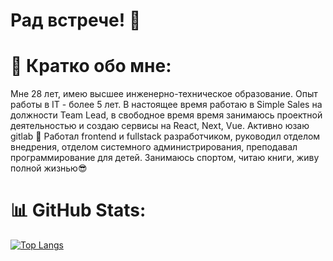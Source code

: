 # Рад встрече! 👋 

# 💫 Кратко обо мне:
Мне 28 лет, имею высшее инженерно-техническое образование. Опыт работы в IT - более 5 лет. В настоящее время работаю в Simple Sales на должности Team Lead, в свободное время время занимаюсь проектной деятельностью и создаю сервисы на React, Next, Vue. Активно юзаю gitlab 🤷 Работал frontend и fullstack разработчиком, руководил отделом внедрения, отделом системного администрирования, преподавал программирование для детей. Занимаюсь спортом, читаю книги, живу полной жизнью😎

# 📊 GitHub Stats:

[![Top Langs](https://github-readme-stats.vercel.app/api/top-langs/?username=aliksab&hide_progress=false)](https://github.com/aliksab/github-readme-stats)
